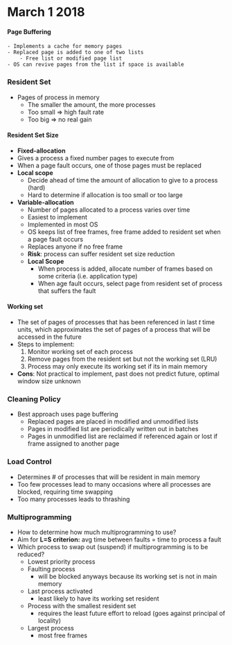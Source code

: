 # March 1 2018
#### Page Buffering
    - Implements a cache for memory pages
    - Replaced page is added to one of two lists
        - Free list or modified page list
    - OS can revive pages from the list if space is available

### Resident Set
- Pages of process in memory
    - The smaller the amount, the more processes
    - Too small => high fault rate
    - Too big => no real gain

#### Resident Set Size
- **Fixed-allocation**
 - Gives a process a fixed number pages to execute from
 - When a page fault occurs, one of those pages must be replaced
 - **Local scope**
     - Decide ahead of time the amount of allocation to give to a process (hard)
      - Hard to determine if allocation is too small or too large
 - **Variable-allocation**
     - Number of pages allocated to a process varies over time
    - Easiest to implement
    - Implemented in most OS
    - OS keeps list of free frames, free frame added to resident set when a page fault occurs
    - Replaces anyone if no free frame
    - **Risk**: process can suffer resident set size reduction
    - **Local Scope**
        - When process is added, allocate number of frames based on some criteria (i.e. application type)
        - When age fault occurs, select page from resident set of process that suffers the fault
            
#### Working set 
- The set of pages of processes that has been referenced in last _t_ time units, which approximates the set of pages of a process that will be accessed in the future
- Steps to implement:
    1. Monitor working set of each process
    2. Remove pages from the resident set but not the working set (LRU)
    3. Process may only execute its working set if its in main memory
- **Cons**: Not practical to implement, past does not predict future, optimal window size unknown

### Cleaning Policy
- Best approach uses page buffering
    - Replaced pages are placed in modified and unmodified lists
    - Pages in modified list are periodically written out in batches
    - Pages in unmodified list are reclaimed if referenced again or lost if frame assigned to another page

### Load Control
- Determines # of processes that will be resident in main memory
- Too few processes lead to many occasions where all processes are blocked, requiring time swapping
- Too many processes leads to thrashing

### Multiprogramming
- How to determine how much multiprogramming to use?
- Aim for **L=S criterion:** avg time between faults = time to process a fault
- Which process to swap out (suspend) if multiprogramming is to be reduced?
    - Lowest priority process
    - Faulting process
        - will be blocked anyways because its working set is not in main memory
    - Last process activated
        - least likely to have its working set resident
    - Process with the smallest resident set
        - requires the least future effort to reload (goes against principal of locality)
    - Largest process
        - most free frames